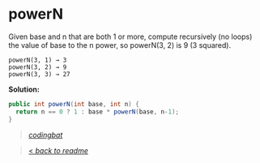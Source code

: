 # powerN

Given base and n that are both 1 or more, compute recursively (no loops) the value of base to the n power, so powerN(3, 2) is 9 (3 squared).

```
powerN(3, 1) → 3
powerN(3, 2) → 9
powerN(3, 3) → 27
```

**Solution:**

```java
public int powerN(int base, int n) {
  return n == 0 ? 1 : base * powerN(base, n-1);
}
```

> _[codingbat](https://codingbat.com/prob/p158888)_

> [< _back to readme_](/README.md)